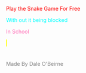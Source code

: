  <p style="color:red;">
Play the Snake Game For Free
  </p>
<p style="color:aqua;">
  With out it being blocked
  </p>
 <p style="color:hotpink;">
  In School
   </p>
  
   
  
  
<html>
<head>
  <title>Snake</title>
  <style>
  html, body {
    height: 100%;
    margin: 0;
  }
  body {
    background: color: black
    display: flex;
    align-items: center;
    justify-content: center;
  }
  canvas {
    border: 1px solid yellow;
  }
  </style>
</head>
<body>
<canvas width="400" height="400" id="game"></canvas>
<script>
var canvas = document.getElementById('game');
var context = canvas.getContext('2d');
var grid = 16;
var snake = {
  x: 160,
  y: 160,
  dx: grid,
  dy: 0,
  cells: [],
  maxCells: 4
};
var count = 0;
var apple = {
  x: 320,
  y: 320
};
function getRandomInt(min, max) {
  return Math.floor(Math.random() * (max - min)) + min;
}
// game loop
function loop() {
  requestAnimationFrame(loop);
  // slow game loop to 15 fps instead of 60 - 60/15 = 4
  if (++count < 4) {
    return;
  }
  count = 0;
  context.clearRect(0,0,canvas.width,canvas.height);
  snake.x += snake.dx;
  snake.y += snake.dy;
  // wrap snake position on edge of screen
  if (snake.x < 0) {
    snake.x = canvas.width - grid;
  }
  else if (snake.x >= canvas.width) {
    snake.x = 0;
  }
  if (snake.y < 0) {
    snake.y = canvas.height - grid;
  }
  else if (snake.y >= canvas.height) {
    snake.y = 0;
  }
  // keep track of where snake has been. front of the array is always the head
  snake.cells.unshift({x: snake.x, y: snake.y});
  // remove cells as we move away from them
  if (snake.cells.length > snake.maxCells) {
    snake.cells.pop();
  }
  // draw apple
  context.fillStyle = 'red';
  context.fillRect(apple.x, apple.y, grid-1, grid-1);
  // draw snake
  context.fillStyle = 'green';
  snake.cells.forEach(function(cell, index) {
    context.fillRect(cell.x, cell.y, grid-1, grid-1);
    // snake ate apple
    if (cell.x === apple.x && cell.y === apple.y) {
      snake.maxCells++;
      apple.x = getRandomInt(0, 25) * grid;
      apple.y = getRandomInt(0, 25) * grid;
    }
    // check collision with all cells after this one (modified bubble sort)
    for (var i = index + 1; i < snake.cells.length; i++) {
      
      // collision. reset game
      if (cell.x === snake.cells[i].x && cell.y === snake.cells[i].y) {
        snake.x = 160;
        snake.y = 160;
        snake.cells = [];
        snake.maxCells = 4;
        snake.dx = grid;
        snake.dy = 0;
        apple.x = getRandomInt(0, 25) * grid;
        apple.y = getRandomInt(0, 25) * grid;
      }
    }
});
}
document.addEventListener('keydown', function(e) {
  // prevent snake from backtracking on itself
  if (e.which === 37 && snake.dx === 0) {
    snake.dx = -grid;
    snake.dy = 0;
  }
  else if (e.which === 38 && snake.dy === 0) {
    snake.dy = -grid;
    snake.dx = 0;
  }
  else if (e.which === 39 && snake.dx === 0) {
    snake.dx = grid;
    snake.dy = 0;
  }
  else if (e.which === 40 && snake.dy === 0) {
    snake.dy = grid;
    snake.dx = 0;
  }
});
requestAnimationFrame(loop);
</script>
</body>
</html>

<html>
<body>

   
<h1 style="color:white;" align="center" id="demo"></h1>



<script>
var myVar = setInterval(myTimer, 1000);

function myTimer() {
    var d = new Date();
    document.getElementById("demo").innerHTML = d.toLocaleTimeString();
}
</script>

</body>
</html>

<body style="color:grey;">
  Made By Dale O'Beirne
    </body>

